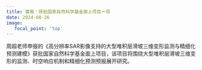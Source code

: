 ```yaml
---
title: 喜报：获批国家自然科学基金面上项目一项
date: 2024-08-26
image:
   focal_point: 'top'
---
```



<!--more-->
周超老师申报的《高分辨率SAR影像支持的大型堆积层滑坡三维变形监测与精细化预测建模》获批国家自然科学基金面上项目，该项目将围绕大型堆积层滑坡三维变形的监测、时空响应机制和精细化预测预报展开研究。
